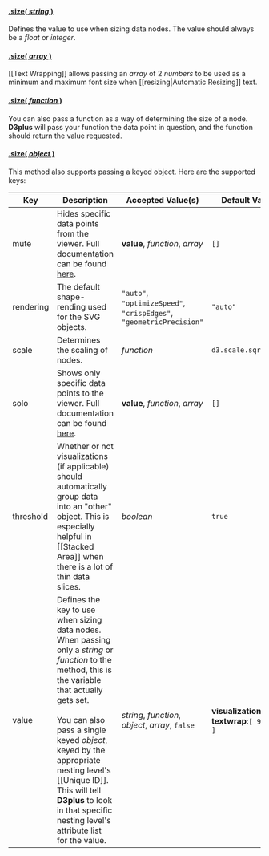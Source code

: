 #### <a name="string" href="#string">.size( *string* )</a>

Defines the value to use when sizing data nodes. The value should always be a *float* or *integer*.

#### <a name="array" href="#array">.size( *array* )</a>

[[Text Wrapping]] allows passing an *array* of 2 *numbers* to be used as a minimum and maximum font size when [[resizing|Automatic Resizing]] text.

#### <a name="function" href="#function">.size( *function* )</a>

You can also pass a function as a way of determining the size of a node. **D3plus** will pass your function the data point in question, and the function should return the value requested.

#### <a name="object" href="#object">.size( *object* )</a>

This method also supports passing a keyed object. Here are the supported keys:

| Key | Description | Accepted Value(s) | Default Value |
|---|---|---|---|
| mute | Hides specific data points from the viewer. Full documentation can be found [here](Data-Filtering#mute). | **value**, *function*, *array* | `[]` |
| rendering | The default shape-rending used for the SVG objects. | `"auto"`, `"optimizeSpeed"`, `"crispEdges"`, `"geometricPrecision"` | `"auto"` |
| scale | Determines the scaling of nodes. | *function* | `d3.scale.sqrt()` |
| solo | Shows only specific data points to the viewer. Full documentation can be found [here](Data-Filtering#solo). | **value**, *function*, *array* | `[]` |
| threshold | Whether or not visualizations (if applicable) should automatically group data into an "other" object. This is especially helpful in [[Stacked Area]] when there is a lot of thin data slices. | *boolean* | `true` |
| value | Defines the key to use when sizing data nodes. When passing only a *string* or *function* to the method, this is the variable that actually gets set.<br><br>You can also pass a single keyed *object*, keyed by the appropriate nesting level's [[Unique ID]]. This will tell **D3plus** to look in that specific nesting level's attribute list for the value. | *string*, *function*, *object*, *array*, `false` | **visualization**:`false` <br> **textwrap**:`[ 9 , 40 ]` |
